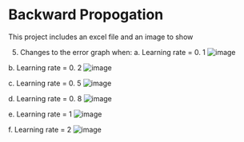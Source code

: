 # Backward Propogation
This project includes an excel file and an image to show

5. Changes to the error graph when:
  a. Learning rate = 0. 1
  ![image](https://user-images.githubusercontent.com/52544352/135705621-8451f141-153c-48a7-bec0-64999c754260.png)

  b. Learning rate = 0. 2
  ![image](https://user-images.githubusercontent.com/52544352/135705589-337ca778-43e7-4a30-9cb5-717eee57230a.png)

  c. Learning rate = 0. 5
  ![image](https://user-images.githubusercontent.com/52544352/135705627-8a7002cc-bc30-40b8-8a6d-9f0766dd3e46.png)

  d. Learning rate = 0. 8
  ![image](https://user-images.githubusercontent.com/52544352/135705630-9b142e51-6b5a-4671-abe0-4d3d25b81958.png)

  e. Learning rate = 1
  ![image](https://user-images.githubusercontent.com/52544352/135705633-e4960a5c-7264-4e59-acda-e3474f335b28.png)

  f. Learning rate = 2
  ![image](https://user-images.githubusercontent.com/52544352/135705642-112019e0-7640-46d4-a534-3d3784968194.png)
